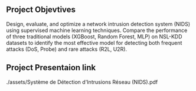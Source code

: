 ## Project Objevtives
Design, evaluate, and optimize a network intrusion detection system (NIDS) using supervised machine learning techniques. Compare the performance of three traditional models (XGBoost, Random Forest, MLP) on NSL-KDD datasets to identify the most effective model for detecting both frequent attacks (DoS, Probe) and rare attacks (R2L, U2R).

## Project Presentaion link 
./assets/Système de Détection d'Intrusions Réseau (NIDS).pdf

